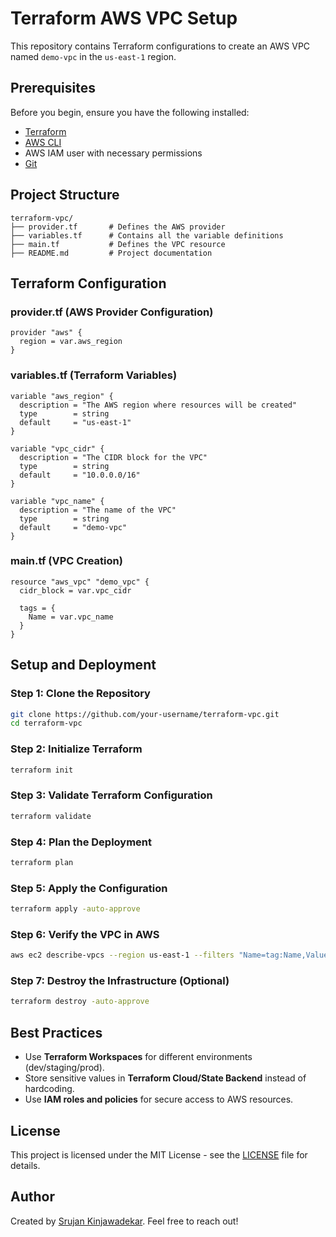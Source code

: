 # Terraform AWS VPC Setup

This repository contains Terraform configurations to create an AWS VPC named `demo-vpc` in the `us-east-1` region.

## Prerequisites

Before you begin, ensure you have the following installed:

- [Terraform](https://developer.hashicorp.com/terraform/downloads)
- [AWS CLI](https://aws.amazon.com/cli/)
- AWS IAM user with necessary permissions
- [Git](https://git-scm.com/downloads)

## Project Structure

```plaintext
terraform-vpc/
├── provider.tf       # Defines the AWS provider
├── variables.tf      # Contains all the variable definitions
├── main.tf           # Defines the VPC resource
├── README.md         # Project documentation
```

## Terraform Configuration

### **provider.tf** (AWS Provider Configuration)

```hcl
provider "aws" {
  region = var.aws_region
}
```

### **variables.tf** (Terraform Variables)

```hcl
variable "aws_region" {
  description = "The AWS region where resources will be created"
  type        = string
  default     = "us-east-1"
}

variable "vpc_cidr" {
  description = "The CIDR block for the VPC"
  type        = string
  default     = "10.0.0.0/16"
}

variable "vpc_name" {
  description = "The name of the VPC"
  type        = string
  default     = "demo-vpc"
}
```

### **main.tf** (VPC Creation)

```hcl
resource "aws_vpc" "demo_vpc" {
  cidr_block = var.vpc_cidr

  tags = {
    Name = var.vpc_name
  }
}
```

## Setup and Deployment

### **Step 1: Clone the Repository**

```sh
git clone https://github.com/your-username/terraform-vpc.git
cd terraform-vpc
```

### **Step 2: Initialize Terraform**

```sh
terraform init
```

### **Step 3: Validate Terraform Configuration**

```sh
terraform validate
```

### **Step 4: Plan the Deployment**

```sh
terraform plan
```

### **Step 5: Apply the Configuration**

```sh
terraform apply -auto-approve
```

### **Step 6: Verify the VPC in AWS**

```sh
aws ec2 describe-vpcs --region us-east-1 --filters "Name=tag:Name,Values=demo-vpc"
```

### **Step 7: Destroy the Infrastructure (Optional)**

```sh
terraform destroy -auto-approve
```

## Best Practices

- Use **Terraform Workspaces** for different environments (dev/staging/prod).
- Store sensitive values in **Terraform Cloud/State Backend** instead of hardcoding.
- Use **IAM roles and policies** for secure access to AWS resources.

## License

This project is licensed under the MIT License - see the [LICENSE](LICENSE) file for details.

## Author

Created by [Srujan Kinjawadekar](https://github.com/your-username). Feel free to reach out!

